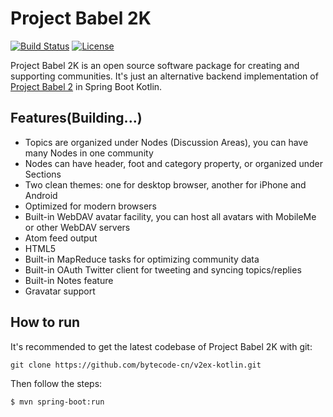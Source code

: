 # Project Babel 2K

[![Build Status](https://travis-ci.org/bytecode-cn/v2ex-kotlin.svg?branch=master)](https://travis-ci.org/bytecode-cn/v2ex-kotlin)
[![License](https://img.shields.io/badge/License-BSD%203--Clause-blue.svg)](https://opensource.org/licenses/BSD-3-Clause)

Project Babel 2K is an open source software package for creating and supporting communities. It's just an alternative backend implementation of [Project Babel 2](https://github.com/livid/v2ex) in Spring Boot Kotlin.

## Features(Building...)

* Topics are organized under Nodes (Discussion Areas), you can have many Nodes in one community
* Nodes can have header, foot and category property, or organized under Sections
* Two clean themes: one for desktop browser, another for iPhone and Android
* Optimized for modern browsers
* Built-in WebDAV avatar facility, you can host all avatars with MobileMe or other WebDAV servers
* Atom feed output
* HTML5
* Built-in MapReduce tasks for optimizing community data
* Built-in OAuth Twitter client for tweeting and syncing topics/replies
* Built-in Notes feature
* Gravatar support

## How to run

It's recommended to get the latest codebase of Project Babel 2K with git:

    git clone https://github.com/bytecode-cn/v2ex-kotlin.git
    
Then follow the steps:

`$ mvn spring-boot:run`

